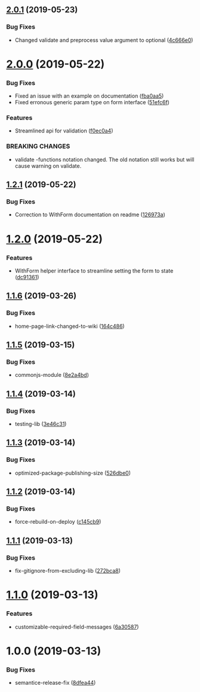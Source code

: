 ## [2.0.1](https://github.com/mindhivefi/ts-form-validation/compare/v2.0.0...v2.0.1) (2019-05-23)


### Bug Fixes

* Changed validate and preprocess value argument to optional ([4c666e0](https://github.com/mindhivefi/ts-form-validation/commit/4c666e0))

# [2.0.0](https://github.com/mindhivefi/ts-form-validation/compare/v1.2.1...v2.0.0) (2019-05-22)


### Bug Fixes

* Fixed an issue with an example on documentation ([fba0aa5](https://github.com/mindhivefi/ts-form-validation/commit/fba0aa5))
* Fixed erronous generic param type on form interface ([51efc6f](https://github.com/mindhivefi/ts-form-validation/commit/51efc6f))


### Features

* Streamlined api for validation ([f0ec0a4](https://github.com/mindhivefi/ts-form-validation/commit/f0ec0a4))


### BREAKING CHANGES

* validate -functions notation changed. The old notation still works but will cause
warning on validate.

## [1.2.1](https://github.com/mindhivefi/ts-form-validation/compare/v1.2.0...v1.2.1) (2019-05-22)


### Bug Fixes

* Correction to WithForm documentation on readme ([126973a](https://github.com/mindhivefi/ts-form-validation/commit/126973a))

# [1.2.0](https://github.com/mindhivefi/ts-form-validation/compare/v1.1.6...v1.2.0) (2019-05-22)


### Features

* WithForm helper interface to streamline setting the form to state ([dc91361](https://github.com/mindhivefi/ts-form-validation/commit/dc91361))

## [1.1.6](https://github.com/mindhivefi/ts-form-validation/compare/v1.1.5...v1.1.6) (2019-03-26)


### Bug Fixes

* home-page-link-changed-to-wiki ([164c486](https://github.com/mindhivefi/ts-form-validation/commit/164c486))

## [1.1.5](https://github.com/mindhivefi/ts-form-validation/compare/v1.1.4...v1.1.5) (2019-03-15)


### Bug Fixes

* commonjs-module ([8e2a4bd](https://github.com/mindhivefi/ts-form-validation/commit/8e2a4bd))

## [1.1.4](https://github.com/mindhivefi/ts-form-validation/compare/v1.1.3...v1.1.4) (2019-03-14)


### Bug Fixes

* testing-lib ([3e46c31](https://github.com/mindhivefi/ts-form-validation/commit/3e46c31))

## [1.1.3](https://github.com/mindhivefi/ts-form-validation/compare/v1.1.2...v1.1.3) (2019-03-14)


### Bug Fixes

* optimized-package-publishing-size ([526dbe0](https://github.com/mindhivefi/ts-form-validation/commit/526dbe0))

## [1.1.2](https://github.com/mindhivefi/ts-form-validation/compare/v1.1.1...v1.1.2) (2019-03-14)


### Bug Fixes

* force-rebuild-on-deploy ([c145cb9](https://github.com/mindhivefi/ts-form-validation/commit/c145cb9))

## [1.1.1](https://github.com/mindhivefi/ts-form-validation/compare/v1.1.0...v1.1.1) (2019-03-13)


### Bug Fixes

* fix-gitignore-from-excluding-lib ([272bca8](https://github.com/mindhivefi/ts-form-validation/commit/272bca8))

# [1.1.0](https://github.com/mindhivefi/ts-form-validation/compare/v1.0.0...v1.1.0) (2019-03-13)


### Features

* customizable-required-field-messages ([6a30587](https://github.com/mindhivefi/ts-form-validation/commit/6a30587))

# 1.0.0 (2019-03-13)


### Bug Fixes

* semantice-release-fix ([8dfea44](https://github.com/mindhivefi/ts-form-validation/commit/8dfea44))
